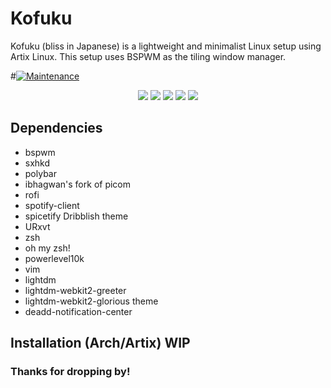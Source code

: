 # Kofuku
Kofuku (bliss in Japanese) is a lightweight and minimalist Linux setup using Artix Linux. This setup uses BSPWM as the tiling window manager.

#[![Maintenance](https://img.shields.io/badge/Maintained%3F-yes-green.svg)](https://GitHub.com/Naereen/StrapDown.js/graphs/commit-activity)

<p align="center">
  <img src="https://img.shields.io/badge/Maintained%3F-Yes-green?style=for-the-badge">
  <img src="https://img.shields.io/github/license/adi1090x/slim_themes?style=for-the-badge">
  <img src="https://img.shields.io/github/stars/adi1090x/slim_themes?style=for-the-badge">
  <img src="https://img.shields.io/github/forks/adi1090x/slim_themes?color=teal&style=for-the-badge">
  <img src="https://img.shields.io/github/issues/adi1090x/slim_themes?color=violet&style=for-the-badge">
</p>


## Dependencies
* bspwm
* sxhkd 
* polybar 
* ibhagwan's fork of picom
* rofi
* spotify-client
* spicetify Dribblish theme
* URxvt
* zsh
* oh my zsh!
* powerlevel10k
* vim
* lightdm
* lightdm-webkit2-greeter
* lightdm-webkit2-glorious theme
* deadd-notification-center

## Installation (Arch/Artix) WIP

### Thanks for dropping by! 
